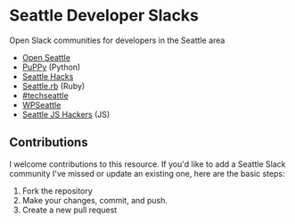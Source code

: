 # Seattle Developer Slacks
Open Slack communities for developers in the Seattle area

* [Open Seattle](https://openseattleslack.herokuapp.com/)
* [PuPPy](https://pugetsoundpython-slack.herokuapp.com/) (Python)
* [Seattle Hacks](https://seattlehacks.herokuapp.com)
* [Seattle.rb](https://seattlerbslack.herokuapp.com/) (Ruby)
* [#techseattle](https://launchpass.com/techseattle)
* [WPSeattle](https://wpseattleslack.wordpress.com/)
* [Seattle JS Hackers](https://seattlejshackers.slack.com/join/shared_invite/enQtMzYzMDcwNzQ3Nzk0LTcxZDI5NjA1MjIwYzdkYjQ5ZDhhYjVlNzg1MjljZTg5NjU1YTRlYzhjMjNiZTQ0Y2NkMGRkOTQ2N2Q2N2VjYzU) (JS)
## Contributions
I welcome contributions to this resource. If you'd like to add a Seattle Slack community I've missed or update an existing one, here are the basic steps:
1. Fork the repository
1. Make your changes, commit, and push.
1. Create a new pull request
